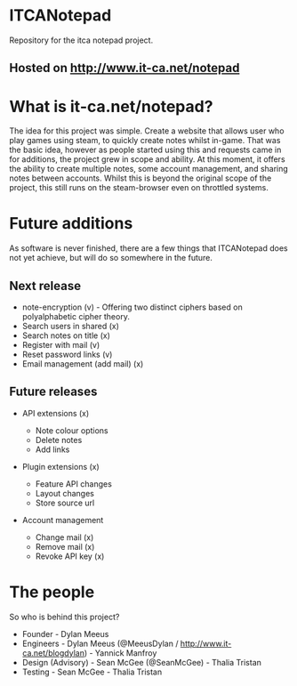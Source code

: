 # ITCANotepad
Repository for the itca notepad project.

Hosted on http://www.it-ca.net/notepad
----------------------------------------

What is it-ca.net/notepad?
===============
The idea for this project was simple. Create a website that allows user who play games using steam, to quickly create notes whilst in-game. That was the basic idea, however as people started using this and requests came in for additions, the project grew in scope and ability.
At this moment, it offers the ability to create multiple notes, some account management, and sharing notes between accounts. 
Whilst this is beyond the original scope of the project, this still runs on the steam-browser even on throttled systems.


Future additions
===============
As software is never finished, there are a few things that ITCANotepad does not yet achieve, but will do so somewhere in the future. 

Next release
-----
- note-encryption (v)
        - Offering two distinct ciphers based on polyalphabetic cipher theory. 
- Search users in shared (x)
- Search notes on title (x)
- Register with mail (v)
- Reset password links (v)
- Email management (add mail) (x)


Future releases
-----

- API extensions (x)
    - Note colour options
    - Delete notes
    - Add links
- Plugin extensions (x)
    - Feature API changes
    - Layout changes
    - Store source url

- Account management 
    - Change mail (x)
    - Remove mail (x)
    - Revoke API key (x)



The people
=============
So who is behind this project?
- Founder
      - Dylan Meeus
- Engineers
      - Dylan Meeus (@MeeusDylan / http://www.it-ca.net/blogdylan)
      - Yannick Manfroy
- Design (Advisory)
      - Sean McGee (@SeanMcGee)
      - Thalia Tristan
- Testing
      - Sean McGee
      - Thalia Tristan
